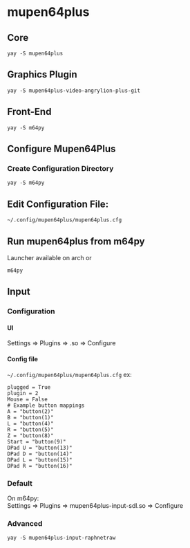 # mupen64plus
## Core
```shell
yay -S mupen64plus
```
## Graphics Plugin
```shell
yay -S mupen64plus-video-angrylion-plus-git
```
## Front-End
```shell
yay -S m64py
```
## Configure Mupen64Plus
### Create Configuration Directory
```shell
yay -S m64py
```
## Edit Configuration File:
`~/.config/mupen64plus/mupen64plus.cfg`
## Run mupen64plus from m64py
Launcher available on arch or 
```shell
m64py
```
## Input
### Configuration
#### UI
Settings => Plugins => <your-input-plugin>.so => Configure
#### Config file
`~/.config/mupen64plus/mupen64plus.cfg` ex: 
```shell
plugged = True
plugin = 2
Mouse = False
# Example button mappings
A = "button(2)"
B = "button(1)"
L = "button(4)"
R = "button(5)"
Z = "button(8)"
Start = "button(9)"
DPad U = "button(13)"
DPad D = "button(14)"
DPad L = "button(15)"
DPad R = "button(16)"
```
### Default
On m64py:  
Settings => Plugins => mupen64plus-input-sdl.so => Configure
### Advanced
```shell
yay -S mupen64plus-input-raphnetraw
```


